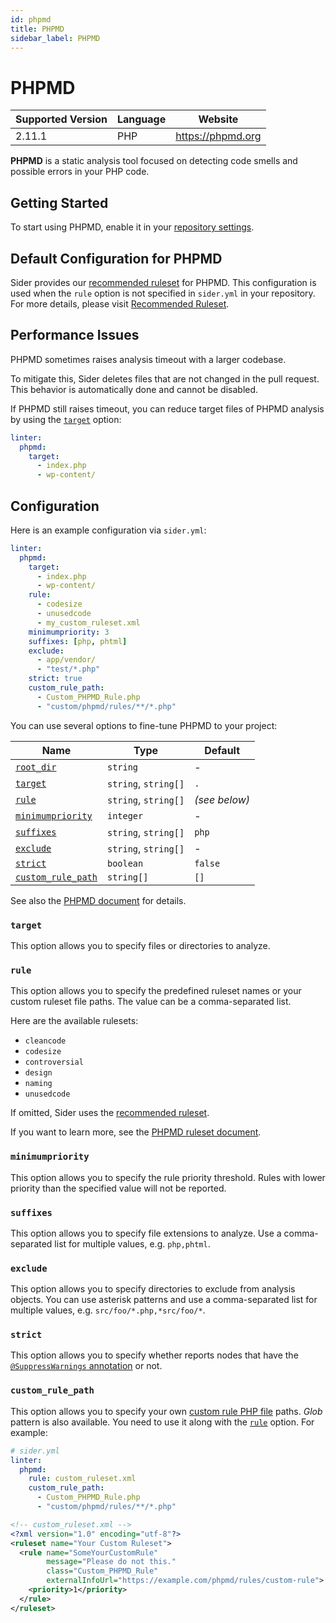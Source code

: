 ```yaml
---
id: phpmd
title: PHPMD
sidebar_label: PHPMD
---
```


# PHPMD

| Supported Version | Language | Website           |
| ----------------- | -------- | ----------------- |
| 2.11.1            | PHP      | https://phpmd.org |

**PHPMD** is a static analysis tool focused on detecting code smells and possible errors in your PHP code.

## Getting Started

To start using PHPMD, enable it in your [repository settings](../../getting-started/repository-settings.md).

## Default Configuration for PHPMD

Sider provides our [recommended ruleset](https://github.com/sider/runners/blob/HEAD/images/phpmd/sider_recommended_phpmd.xml) for PHPMD.
This configuration is used when the `rule` option is not specified in `sider.yml` in your repository.
For more details, please visit [Recommended Ruleset](../../getting-started/recommended-rules.md).

## Performance Issues

PHPMD sometimes raises analysis timeout with a larger codebase.

To mitigate this, Sider deletes files that are not changed in the pull request.
This behavior is automatically done and cannot be disabled.

If PHPMD still raises timeout, you can reduce target files of PHPMD analysis by using the [`target`](#target) option:

```yaml
linter:
  phpmd:
    target:
      - index.php
      - wp-content/
```

## Configuration

Here is an example configuration via `sider.yml`:

```yaml
linter:
  phpmd:
    target:
      - index.php
      - wp-content/
    rule:
      - codesize
      - unusedcode
      - my_custom_ruleset.xml
    minimumpriority: 3
    suffixes: [php, phtml]
    exclude:
      - app/vendor/
      - "test/*.php"
    strict: true
    custom_rule_path:
      - Custom_PHPMD_Rule.php
      - "custom/phpmd/rules/**/*.php"
```

You can use several options to fine-tune PHPMD to your project:

| Name                                                                                  | Type                 | Default       |
| ------------------------------------------------------------------------------------- | -------------------- | ------------- |
| [`root_dir`](../../getting-started/custom-configuration.md#linteranalyzer_idroot_dir) | `string`             | -             |
| [`target`](#target)                                                                   | `string`, `string[]` | `.`           |
| [`rule`](#rule)                                                                       | `string`, `string[]` | _(see below)_ |
| [`minimumpriority`](#minimumpriority)                                                 | `integer`            | -             |
| [`suffixes`](#suffixes)                                                               | `string`, `string[]` | `php`         |
| [`exclude`](#exclude)                                                                 | `string`, `string[]` | -             |
| [`strict`](#strict)                                                                   | `boolean`            | `false`       |
| [`custom_rule_path`](#custom_rule_path)                                               | `string[]`           | `[]`          |

See also the [PHPMD document](https://phpmd.org/documentation/index.html) for details.

### `target`

This option allows you to specify files or directories to analyze.

### `rule`

This option allows you to specify the predefined ruleset names or your custom ruleset file paths.
The value can be a comma-separated list.

Here are the available rulesets:

- `cleancode`
- `codesize`
- `controversial`
- `design`
- `naming`
- `unusedcode`

If omitted, Sider uses the [recommended ruleset](#default-configuration-for-phpmd).

If you want to learn more, see the [PHPMD ruleset document](https://phpmd.org/rules/index.html).

### `minimumpriority`

This option allows you to specify the rule priority threshold.
Rules with lower priority than the specified value will not be reported.

### `suffixes`

This option allows you to specify file extensions to analyze.
Use a comma-separated list for multiple values, e.g. `php,phtml`.

### `exclude`

This option allows you to specify directories to exclude from analysis objects.
You can use asterisk patterns and use a comma-separated list for multiple values, e.g. `src/foo/*.php,*src/foo/*`.

### `strict`

This option allows you to specify whether reports nodes that have the [`@SuppressWarnings` annotation](https://phpmd.org/documentation/suppress-warnings.html) or not.

### `custom_rule_path`

This option allows you to specify your own [custom rule PHP file](https://phpmd.org/documentation/writing-a-phpmd-rule.html) paths.
_Glob_ pattern is also available.
You need to use it along with the [`rule`](#rule) option. For example:

```yaml
# sider.yml
linter:
  phpmd:
    rule: custom_ruleset.xml
    custom_rule_path:
      - Custom_PHPMD_Rule.php
      - "custom/phpmd/rules/**/*.php"
```

```xml
<!-- custom_ruleset.xml -->
<?xml version="1.0" encoding="utf-8"?>
<ruleset name="Your Custom Ruleset">
  <rule name="SomeYourCustomRule"
        message="Please do not this."
        class="Custom_PHPMD_Rule"
        externalInfoUrl="https://example.com/phpmd/rules/custom-rule">
    <priority>1</priority>
  </rule>
</ruleset>
```
